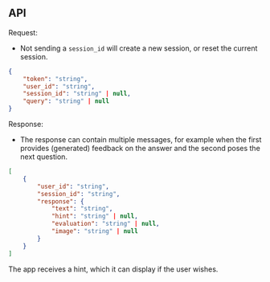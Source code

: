 ## API

Request:

- Not sending a `session_id` will create a new session, or reset the current session.

```json
{
    "token": "string",
    "user_id": "string",
    "session_id": "string" | null,
    "query": "string" | null
}
```

Response:

- The response can contain multiple messages, for example when the first provides (generated) feedback on the answer and the second poses the next question.

```json
[
    {
        "user_id": "string",
        "session_id": "string",
        "response": {
            "text": "string",
            "hint": "string" | null,
            "evaluation": "string" | null,
            "image": "string" | null
        }
    }
]
```

The app receives a hint, which it can display if the user wishes.
